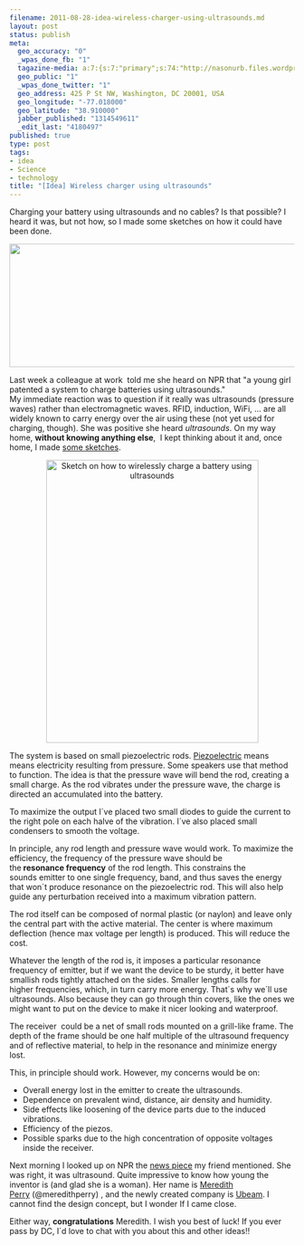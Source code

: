 ```yaml
--- 
filename: 2011-08-28-idea-wireless-charger-using-ultrasounds.md
layout: post
status: publish
meta: 
  geo_accuracy: "0"
  _wpas_done_fb: "1"
  tagazine-media: a:7:{s:7:"primary";s:74:"http://nasonurb.files.wordpress.com/2011/08/img_20110826_112325-copy-2.jpg";s:6:"images";a:1:{s:74:"http://nasonurb.files.wordpress.com/2011/08/img_20110826_112325-copy-2.jpg";a:6:{s:8:"file_url";s:74:"http://nasonurb.files.wordpress.com/2011/08/img_20110826_112325-copy-2.jpg";s:5:"width";s:4:"1419";s:6:"height";s:3:"485";s:4:"type";s:5:"image";s:4:"area";s:6:"688215";s:9:"file_path";s:0:"";}}s:6:"videos";a:0:{}s:11:"image_count";s:1:"2";s:6:"author";s:7:"4180497";s:7:"blog_id";s:7:"8438084";s:9:"mod_stamp";s:19:"2011-08-28 16:45:56";}
  geo_public: "1"
  _wpas_done_twitter: "1"
  geo_address: 425 P St NW, Washington, DC 20001, USA
  geo_longitude: "-77.018000"
  geo_latitude: "38.910000"
  jabber_published: "1314549611"
  _edit_last: "4180497"
published: true
type: post
tags: 
- idea
- Science
- technology
title: "[Idea] Wireless charger using ultrasounds"
---
```

Charging your battery using ultrasounds and no cables? Is that possible? I heard it was, but not how, so I made some sketches on how it could have been done.

<a href="http://www.flickr.com/photos/nasonurb/6088924571/in/photostream"><img class="aligncenter size-full wp-image-2008" title="IMG_20110826_112325 copy 2" src="http://nasonurb.files.wordpress.com/2011/08/img_20110826_112325-copy-2.jpg" alt="" width="640" height="218" /><!--more--></a>

Last week a colleague at work  told me she heard on NPR that "a young girl patented a system to charge batteries using ultrasounds." My immediate reaction was to question if it really was ultrasounds (pressure waves) rather than electromagnetic waves. RFID, induction, WiFi, ... are all widely known to carry energy over the air using these (not yet used for charging, though). She was positive she heard <em>ultrasounds</em>. On my way home, <strong>without knowing anything else</strong>,  I kept thinking about it and, once home, I made <a href="http://www.flickr.com/photos/nasonurb/6088924571/in/photostream">some sketches</a>.
<p style="text-align:center;"><a title="Sketch on how to wirelessly charge a battery using ultrasounds  by brunosan, on Flickr" href="http://www.flickr.com/photos/nasonurb/6088924571/"><img class="aligncenter" src="http://farm7.static.flickr.com/6183/6088924571_c2f33f5c3a.jpg" alt="Sketch on how to wirelessly charge a battery using ultrasounds " width="375" height="500" /></a></p>
The system is based on small piezoelectric rods. <a href="http://en.wikipedia.org/wiki/Piezoelectricity">Piezoelectric</a> means means electricity resulting from pressure. Some speakers use that method to function. The idea is that the pressure wave will bend the rod, creating a small charge. As the rod vibrates under the pressure wave, the charge is directed an accumulated into the battery.

To maximize the output I´ve placed two small diodes to guide the current to the right pole on each halve of the vibration. I´ve also placed small condensers to smooth the voltage.

In principle, any rod length and pressure wave would work. To maximize the efficiency, the frequency of the pressure wave should be the<strong> resonance frequency</strong> of the rod length. This constrains the sounds emitter to one single frequency, band, and thus saves the energy that won´t produce resonance on the piezoelectric rod. This will also help guide any perturbation received into a maximum vibration pattern.

The rod itself can be composed of normal plastic (or naylon) and leave only the central part with the active material. The center is where maximum deflection (hence max voltage per length) is produced. This will reduce the cost.

Whatever the length of the rod is, it imposes a particular resonance frequency of emitter, but if we want the device to be sturdy, it better have smallish rods tightly attached on the sides. Smaller lengths calls for higher frequencies, which, in turn carry more energy. That´s why we´ll use ultrasounds. Also because they can go through thin covers, like the ones we might want to put on the device to make it nicer looking and waterproof.

The receiver  could be a net of small rods mounted on a grill-like frame. The depth of the frame should be one half multiple of the ultrasound frequency and of reflective material, to help in the resonance and minimize energy lost.

This, in principle should work. However, my concerns would be on:
<ul>
	<li>Overall energy lost in the emitter to create the ultrasounds.</li>
	<li>Dependence on prevalent wind, distance, air density and humidity.</li>
	<li>Side effects like loosening of the device parts due to the induced vibrations.</li>
	<li>Efficiency of the piezos.</li>
	<li>Possible sparks due to the high concentration of opposite voltages inside the receiver.</li>
</ul>
Next morning I looked up on NPR the <a href="http://www.npr.org/2011/08/23/139854129/young-entrepreneur-has-a-better-idea-now-what">news piece</a> my friend mentioned. She was right, it was ultrasound. Quite impressive to know how young the inventor is (and glad she is a woman). Her name is <a href="http://www.linkedin.com/profile/view?id=56344842&amp;authType=NAME_SEARCH&amp;authToken=eN-g&amp;locale=en_US&amp;srchid=4e00e504-41e3-4e7c-aeb2-126d92f5e5b1-3&amp;srchindex=1&amp;srchtotal=1&amp;goback=%2Efps_PBCK_Meredith+Perry_*1_*1_*1_*1_*1_*1_*2_*1_Y_*1_*1_*1_false_1_R_true_CC%2CN%2CG%2CI%2CPC%2CED%2CL%2CFG%2CTE%2CFA%2CSE%2CP%2CCS%2CF%2CDR_*2_*2_*2_*2_*2_*2_*2_19328_*2_*2_*2_*2_*2_*2_*2_*2_*2_*2_*2_*2&amp;pvs=ps&amp;trk=pp_profile_name_link">Meredith Perry</a> (@meredithperry) , and the newly created company is <a href="http://ubeam.com/">Ubeam</a>. I cannot find the design concept, but I wonder If I came close.

Either way, <strong>congratulations</strong> Meredith. I wish you best of luck! If you ever pass by DC, I´d love to chat with you about this and other ideas!!
